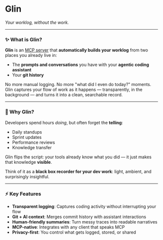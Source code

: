# **Glin**
*Your worklog, without the work.*

---

### ✨ What is Glin?
**Glin** is an [MCP server](https://modelcontextprotocol.io/) that **automatically builds your worklog** from two places you already live in:

- The **prompts and conversations** you have with your **agentic coding assistant**
- Your **git history**

No more manual logging. No more "what did I even do today?" moments.  
Glin captures your flow of work as it happens — transparently, in the background — and turns it into a clean, searchable record.

---

### 🔮 Why Glin?
Developers spend hours *doing*, but often forget the **telling**:
- Daily standups
- Sprint updates
- Performance reviews
- Knowledge transfer

Glin flips the script: your tools already know what you did — it just makes that knowledge **visible**.

Think of it as a **black box recorder for your dev work**: light, ambient, and surprisingly insightful.

---

### ⚡ Key Features
- **Transparent logging**: Captures coding activity without interrupting your flow
- **Git + AI context**: Merges commit history with assistant interactions
- **Human-friendly summaries**: Turn messy traces into readable narratives
- **MCP-native**: Integrates with any client that speaks MCP
- **Privacy-first**: You control what gets logged, stored, or shared

